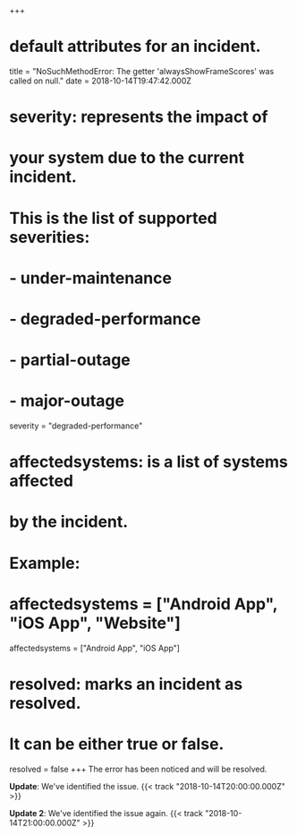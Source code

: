 +++
# default attributes for an incident.
title = "NoSuchMethodError: The getter 'alwaysShowFrameScores' was called on null."
date = 2018-10-14T19:47:42.000Z

# severity: represents the impact of
# your system due to the current incident.
# This is the list of supported severities:
#
# - under-maintenance
# - degraded-performance
# - partial-outage
# - major-outage
severity = "degraded-performance"

# affectedsystems: is a list of systems affected
# by the incident.
# Example:
# affectedsystems = ["Android App", "iOS App", "Website"]
affectedsystems = ["Android App", "iOS App"]

# resolved: marks an incident as resolved.
# It can be either true or false.
resolved = false
+++
The error has been noticed and will be resolved.

**Update**: We've identified the issue. {{< track "2018-10-14T20:00:00.000Z" >}}

**Update 2**: We've identified the issue again. {{< track "2018-10-14T21:00:00.000Z" >}}
